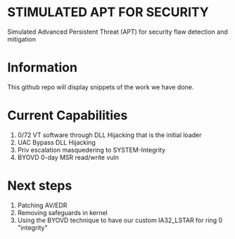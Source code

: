 # STIMULATED APT FOR SECURITY 
Simulated Advanced Persistent Threat (APT) for security flaw detection and mitigation


# Information
This github repo will display snippets of the work we have done.




# Current Capabilities

1. 0/72 VT software through DLL Hijacking that is the initial loader
2. UAC Bypass DLL Hijacking
3. Priv escalation masquedering to SYSTEM-Integrity
4. BYOVD 0-day MSR read/write vuln

# Next steps

1. Patching AV/EDR
2. Removing safeguards in kernel
3. Using the BYOVD technique to have our custom IA32_LSTAR for ring 0 "integrity"
